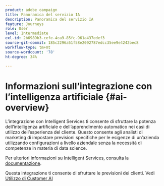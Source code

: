 ```yaml
---
product: adobe campaign
title: Panoramica del servizio IA
description: Panoramica del servizio IA
feature: Journeys
role: User
level: Intermediate
exl-id: 2b6989b3-cefe-4ca9-85fc-961a437edef3
source-git-commit: 185c2296a51f58e2092787edcc35ee9e4242bec8
workflow-type: tm+mt
source-wordcount: '78'
ht-degree: 34%

---
```


# Informazioni sull’integrazione con l’intelligenza artificiale {#ai-overview}

L’integrazione con Intelligent Services ti consente di sfruttare la potenza dell’intelligenza artificiale e dell’apprendimento automatico nei casi di utilizzo dell’esperienza del cliente. Questo consente agli analisti di marketing di impostare previsioni specifiche per le esigenze di un’azienda utilizzando configurazioni a livello aziendale senza la necessità di competenze in materia di data science.

Per ulteriori informazioni su Intelligent Services, consulta la [documentazione](https://experienceleague.adobe.com/docs/experience-platform/intelligent-services/home.html).

Questa integrazione ti consente di sfruttare le previsioni dei clienti. Vedi [Utilizzo di Customer AI](../ai-services/leveraging-customer-ai.md)

<!--* fatigue scores, see [Leveraging Journey AI](../ai-services/leveraging-fatigue-scores.md)-->
